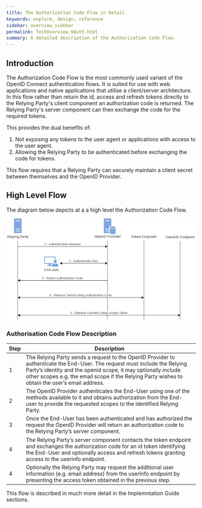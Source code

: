 ```yaml
---
title: The Authorization Code Flow in Detail
keywords: explore, design, reference
sidebar: overview_sidebar
permalink: TechOverview_OAuth.html
summary: A detailed description of the Authorization Code Flow.
---
```


## Introduction

The Authorization Code Flow is the most commonly used variant of the OpenID Connect authentication flows. It is suited for use with web applications and native applications that utilise a client/server architecture. In this flow rather than return the id, access and refresh tokens directly to the Relying Party's client component an authorization code is returned. The Relying Party's server component can then exchange the code for the required tokens.

This provides the dual benefits of:

1. Not exposing any tokens to the user agent or applications with access to the user agent.
2. Allowing the Relying Party to be authenticated before exchanging the code for tokens.

This flow requires that a Relying Party can securely maintain a client secret between themselves and the OpenID Provider.

## High Level Flow

The diagram below depicts at a a high level the Authorization Code Flow.

![Authorization Code Flow](images/OIDCAuthCodeFlow.jpg)

### Authorisation Code Flow Description

| Step| Description|
| ----- | --------- |
|1|The Relying Party sends a request to the OpenID Provider to authenticate the End-User. The request must include the Relying Party’s identity and the openid scope, it may optionally include other scopes e.g. the email scope if the Relying Party wishes to obtain the user’s email address.|
|2|The OpenID Provider authenticates the End-User using one of the methods available to it and obtains authorization from the End-user to provide the requested scopes to the identified Relying Party.|
|3|Once the End-User has been authenticated and has authorized the request the OpenID Provider will return an authorization code to the Relying Party’s server component.|
|4|The Relying Party’s server component contacts the token endpoint and exchanges the authorization code for an id token identifying the End-User and optionally access and refresh tokens granting access to the userinfo endpoint.|
|4|Optionally the Relying Party may request the additional user information (e.g. email address) from the userInfo endpoint by presenting the access token obtained in the previous step.|

This flow is described in much more detail in the Implemntation Guide sections.
